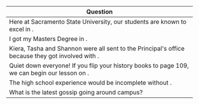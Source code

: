 Question |
--- |
Here at Sacramento State University, our students are known to excel in <BLANK>. |
I got my Masters Degree in <BLANK>. |
Kiera, Tasha and Shannon were all sent to the Principal's office because they got involved with <BLANK>. |
Quiet down everyone! If you flip your history books to page 109, we can begin our lesson on <BLANK>. |
The high school experience would be incomplete without <BLANK>. |
What is the latest gossip going around campus? |
